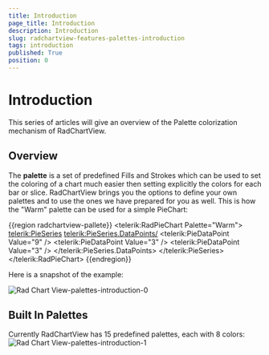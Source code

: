 ```yaml
---
title: Introduction
page_title: Introduction
description: Introduction
slug: radchartview-features-palettes-introduction
tags: introduction
published: True
position: 0
---
```


# Introduction

This series of articles will give an overview of the Palette colorization mechanism of RadChartView.      

## Overview

The __palette__ is a set of predefined Fills and Strokes which can be used to set the coloring of a chart much easier then setting explicitly the colors for each bar or slice. RadChartView brings you the options to define your own palettes and to use the ones we have prepared for you as well. This is how the "Warm" palette can be used for a simple PieChart:
        
{{region radchartview-pallete}}	
	<telerik:RadPieChart Palette="Warm">
		<telerik:PieSeries>
		  <telerik:PieSeries.DataPoints/>
			<telerik:PieDataPoint Value="9" />
			<telerik:PieDataPoint Value="3" />
			<telerik:PieDataPoint Value="3" />
		  </telerik:PieSeries.DataPoints>
		</telerik:PieSeries>
	</telerik:RadPieChart>
{{endregion}}

Here is a snapshot of the example:

![Rad Chart View-palettes-introduction-0](images/RadChartView-palettes-introduction-0.png)

## Built In Palettes

Currently RadChartView has 15 predefined palettes, each with 8 colors:
![Rad Chart View-palettes-introduction-1](images/RadChartView-palettes-introduction-1.png)
